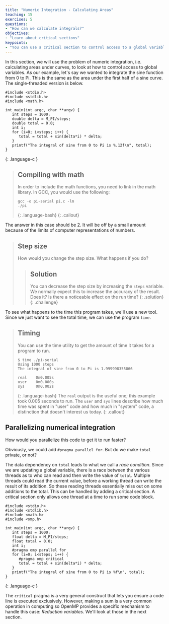 ```yaml
---
title: "Numeric Integration - Calculating Areas"
teaching: 15
exercises: 5
questions:
- "How can we calculate integrals?"
objectives:
- "Learn about critical sections"
keypoints:
- "You can use a critical section to control access to a global variable"
---
```


In this section, we will use the problem of numeric integration, i.e. calculating areas under curves, to look at how to control access to global variables. As our example, let's say we wanted to integrate the sine function from 0 to Pi. This is the same as the area under the first half of a sine curve. The single-threaded version is below.

~~~
#include <stdio.h>
#include <stdlib.h>
#include <math.h>

int main(int argc, char **argv) {
   int steps = 1000;
   double delta = M_PI/steps;
   double total = 0.0;
   int i;
   for (i=0; i<steps; i++) {
      total = total + sin(delta*i) * delta;
   }
   printf("The integral of sine from 0 to Pi is %.12f\n", total);
}
~~~
{: .language-c } 

> ## Compiling with math
> In order to include the math functions, you need to link in the math library. In GCC, you would use the following:
> ~~~
> gcc -o pi-serial pi.c -lm
> ./pi
> ~~~
> {: .language-bash}
{: .callout}

The answer in this case should be 2. It will be off by a small amount because of the limits of computer representations of numbers.

> ## Step size
> How would you change the step size.  What happens if you do?
>
> > ## Solution
> > You can decrease the step size by increasing the `steps` variable.
> > We normally expect this to increase the accuracy of the result.  Does it? 
> > Is there a noticeable effect on the run time?
> {: .solution}
{: .challenge}

To see what happens to the time this program takes, we'll use a new tool. Since
we just want to see the total time, we can use the program `time`.

> ## Timing
> You can use the time utility to get the amount of time it takes for a program to run.
> ~~~
> $ time ./pi-serial
> Using 1000 steps
> The integral of sine from 0 to Pi is 1.999998355066
> 
> real    0m0.005s
> user    0m0.000s
> sys     0m0.002s
> ~~~
> {: .language-bash}
> The `real` output is the useful one; this example took 0.005 seconds to run.
> The `user` and `sys` lines describe how much time was spent in "user" code
> and how much in "system" code, a distinction that doesn't interest us today.
{: .callout}

## Parallelizing numerical integration
How would you parallelize this code to get it to run faster?

Obviously, we could add `#pragma parallel for`. But do we make `total` private, or not?

The data dependency on `total` leads to what we call a _race condition_. Since we are
updating a global variable, there is a race between the various threads as to
who can read and then write the value of `total`. Multiple threads could read
the current value, before a working thread can write the result of its addition. So these
reading threads essentially miss out on some additions to the total. This can be
handled by adding a critical section. A critical section only allows one thread
at a time to run some code block.

~~~
#include <stdio.h>
#include <stdlib.h>
#include <math.h>
#include <omp.h>

int main(int argc, char **argv) {
   int steps = 1000;
   float delta = M_PI/steps;
   float total = 0.0;
   int i;
   #pragma omp parallel for
   for (i=0; i<steps; i++) {
      #pragma omp critical
      total = total + sin(delta*i) * delta;
   }
   printf("The integral of sine from 0 to Pi is %f\n", total);
}
~~~
{: .language-c }

The `critical` pragma is a very general construct that lets you ensure a code
line is executed exclusively.  However, making a sum is a very common operation
in computing so OpenMP provides a specific mechanism to handle this case:
*Reduction variables*. We'll look at those in the next section.
